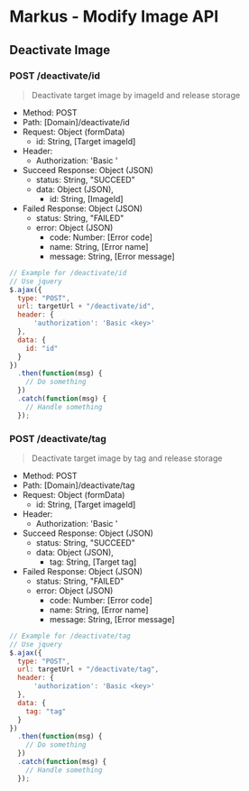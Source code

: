 # Markus - Modify Image API

## Deactivate Image

### POST /deactivate/id

> Deactivate target image by imageId and release storage

- Method: POST
- Path: [Domain]/deactivate/id
- Request: Object (formData)
  - id: String, [Target imageId]
- Header:
  - Authorization: 'Basic <key>'
- Succeed Response: Object (JSON)
  - status: String, "SUCCEED"
  - data: Object (JSON),
    - id: String, [ImageId]
- Failed Response: Object (JSON)
  - status: String, "FAILED"
  - error: Object (JSON)
    - code: Number: [Error code]
    - name: String, [Error name]
    - message: String, [Error message]

```javascript
// Example for /deactivate/id
// Use jquery
$.ajax({
  type: "POST",
  url: targetUrl + "/deactivate/id",
  header: {
      'authorization': 'Basic <key>'
  },
  data: {
    id: "id"
  }
})
  .then(function(msg) {
    // Do something
  })
  .catch(function(msg) {
    // Handle something
  });
```

### POST /deactivate/tag

> Deactivate target image by tag and release storage

- Method: POST
- Path: [Domain]/deactivate/tag
- Request: Object (formData)
  - id: String, [Target imageId]
- Header:
  - Authorization: 'Basic <key>'
- Succeed Response: Object (JSON)
  - status: String, "SUCCEED"
  - data: Object (JSON),
    - tag: String, [Target tag]
- Failed Response: Object (JSON)
  - status: String, "FAILED"
  - error: Object (JSON)
    - code: Number: [Error code]
    - name: String, [Error name]
    - message: String, [Error message]

```javascript
// Example for /deactivate/tag
// Use jquery
$.ajax({
  type: "POST",
  url: targetUrl + "/deactivate/tag",
  header: {
      'authorization': 'Basic <key>'
  },
  data: {
    tag: "tag"
  }
})
  .then(function(msg) {
    // Do something
  })
  .catch(function(msg) {
    // Handle something
  });
```
